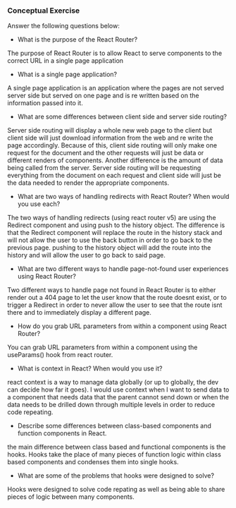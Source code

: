### Conceptual Exercise

Answer the following questions below:

- What is the purpose of the React Router?

The purpose of React Router is to allow React to serve components to the correct URL in a single page application 

- What is a single page application?

A single page application is an application where the pages are not served server side but served on one page and is re written based on the information passed into it. 

- What are some differences between client side and server side routing?

Server side routing will display a whole new web page to the client but client side will just download information from the web and re write the page accordingly. Because of this, client side routing will only make one request for the document and the other requests will just be data or different renders of components. Another difference is the amount of data being called from the server. Server side routing will be requesting everything from the document on each request and client side will just be the data needed to render the appropriate components.

- What are two ways of handling redirects with React Router? When would you use each?

The two ways of handling redirects (using react router v5) are using the Redirect component and using push to the history object. The difference is that the Redirect component will replace the route in the history stack and will not allow the user to use the back button in order to go back to the previous page. pushing to the history object will add the route into the history and will allow the user to go back to said page.

- What are two different ways to handle page-not-found user experiences using React Router? 

Two different ways to handle page not found in React Router is to either render out a 404 page to let the user know that the route doesnt exist, or to trigger a Redirect in order to never allow the user to see that the route isnt there and to immediately display a different page.

- How do you grab URL parameters from within a component using React Router?

You can grab URL parameters from within a component using the useParams() hook from react router.

- What is context in React? When would you use it?

react context is a way to manage data globally (or up to globally, the dev can decide how far it goes). I would use context when I want to send data to a component that needs data that the parent cannot send down or when the data needs to be drilled down through multiple levels in order to reduce code repeating.

- Describe some differences between class-based components and function
  components in React.

the main difference between class based and functional components is the hooks. Hooks take the place of many pieces of function logic within class based components and condenses them into single hooks.

- What are some of the problems that hooks were designed to solve?

Hooks were designed to solve code repating as well as being able to share pieces of logic between many components.